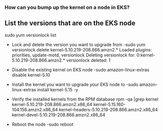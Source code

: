 ### How can you bump up the kernel on a node in EKS?

## List the versions that are on the EKS node
sudo yum versionlock list

* Lock and delete the version you want to upgrade from
-sudo yum versionlock delete kernel-5.10.219-208.866.amzn2.*
Loaded plugins: priorities, update-motd, versionlock
Deleting versionlock for: 0:kernel-5.10.219-208.866.amzn2.*
versionlock deleted: 1

* Disable the existing kernel on EKS node
-sudo amazon-linux-extras disable kernel-5.10

* Install the kernel you want to upgrade your EKS node to
-sudo amazon-linux-extras install kernel-5.15 -y

* Verify the installed kernels from the RPM database
rpm -qa |grep kernel
kernel-5.10.219-208.866.amzn2.x86_64
kernel-5.15.160-104.158.amzn2.x86_64
kernel-headers-5.10.219-208.866.amzn2.x86_64
kernel-devel-5.10.219-208.866.amzn2.x86_64

* Reboot the node
-sudo reboot